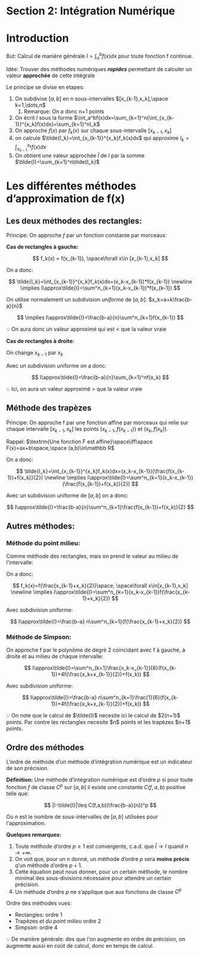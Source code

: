 # Section 2: Intégration Numérique

# Introduction

But: Calcul de manière générale $I=\int_a^b f(x)dx$ pour toute fonction f continue.

Idée: Trouver des méthodes numériques *****rapides***** permettant de calculer un valeur **********approchée********** de cette intégrale

Le principe se divise en etapes:

1. On subdivise $[a,b]$ en n sous-intervalles $[x_{k-1},x_k],\space k=1,\dots,n$
    1. Remarque: On a donc n+1 points
2. On écrit $I$ sous la forme $\int_a^bf(x)dx=\sum_{k=1}^n(\int_{x_{k-1}}^{x_k}f(x)dx)=\sum_{k=1}^nI_k$
3. On approche $f(x)$ par $f_k(x)$ sur chaque sous-intervalle $[x_{k-1},x_k]$
4. on calcule $\tilde{I_k}=\int_{x_{k-1}}^{x_k}f_k(x)dx$ qui approxime $I_k = \int_{x_{k-1}}^{x_k}f(x)dx$
5. On obtient une valeur approchée $\tilde{I}$ de $I$ par la somme $\tilde{I}=\sum_{k=1}^n\tilde{I_k}$

# Les différentes méthodes d’approximation de f(x)

## Les deux méthodes des rectangles:

Principe: On approche $f$ par un fonction constante par morceaux:

**Cas de rectangles à gauche:**

$$
f_k(x) = f(x_{k-1}), \space\forall x\in [x_{k-1},x_k]
$$

On a donc:

$$
\tilde{I_k}=\int_{x_{k-1}}^{x_k}f_k(x)dx=(x_k-x_{k-1})*f(x_{k-1})
\newline
\implies I\approx\tilde{I}=\sum^n_{k=1}(x_k-x_{k-1})*f(x_{k-1})
$$

On utilise normalement un subdivision *uniforme* de $[a,b]$:  $x_k=a+k\frac{b-a}{n}$

$$
\implies I\approx\tilde{I}=\frac{b-a}{n}\sum^n_{k=1}f(x_{k-1})
$$

<aside>
💡 On aura donc un valeur approximé qui est < que la valeur vraie

</aside>

**Cas de rectangles à droite:**

On change $x_{k-1}$ par $x_k$

Avec un subdivision uniforme on a donc:

$$
I\approx\tilde{I}=\frac{b-a}{n}\sum_{k=1}^nf(x_k)
$$

<aside>
💡 Ici, on aura un valeur approximé > que la valeur vraie

</aside>

## Méthode des trapèzes

Principe: On approche f par une fonction affine par morceaux qui relie sur chaque intervalle $[x_{k-1},x_k]$ les points $(x_{k-1},f(x_{k-1}))$ et $(x_k,f(x_k))$. 

Rappel: $\textrm{Une fonction F est affine}\space\iff\space F(x)=ax+b\space,\space (a,b)\in\mathbb R$


On a donc:

$$
\tilde{I_k}=\int_{x_{k-1}}^{x_k}f_k(x)dx=(x_k-x_{k-1})(\frac{f(x_{k-1})+f(x_k)}{2})
\newline
\implies I\approx\tilde{I}=\sum^n_{k=1}(x_k-x_{k-1})(\frac{f(x_{k-1})+f(x_k)}{2})
$$

Avec un subdivision uniforme de $[a,b]$ on a donc:

$$
I\approx\tilde{I}=\frac{b-a}{n}\sum^n_{k=1}\frac{f(x_{k-1})+f(x_k)}{2}
$$

## Autres méthodes:

### Méthode du point milieu:

Comme méthode des rectangles, mais on prend le valeur au milieu de l'intervalle: 


On a donc:

$$
f_k(x)=f(\frac{x_{k-1}+x_k}{2})\space, \space\forall x\in[x_{k-1},x_k]
\newline
\implies I\approx\tilde{I}=\sum^n_{k=1}(x_k-x_{k-1})f(\frac{x_{k-1}+x_k}{2})
$$

Avec subdivision uniforme:

$$
I\approx\tilde{I}=\frac{b-a} n\sum^n_{k=1}(f(\frac{x_{k-1}+x_k}{2})
$$

### ********************Méthode de Simpson:********************

On approche f par le polynôme de degré 2 coïncidant avec f à gauche, à droite et au milieu de chaque intervalle:

$$
I\approx\tilde{I}=\sum^n_{k=1}\frac{x_k-x_{k-1}}{6}(f(x_{k-1})+4f(\frac{x_k+x_{k-1}}{2})+f(x_k))
$$

Avec subdivision uniforme:

$$
I\approx\tilde{I}=\frac{b-a} n\sum^n_{k=1}\frac{1}{6}(f(x_{k-1})+4f(\frac{x_k+x_{k-1}}{2})+f(x_k))
$$

<aside>
💡 On note que le calcul de $\tilde{I}$ necesite ici le calcul de $2(n+1)$ points. Par contre les rectangles necesite $n$ points et les trapèzes $n+1$ points.

</aside>

## Ordre des méthodes

L’ordre de méthode d’un méthode d’intégration numérique est un indicateur de son précision.

**Définition:** Une méthode d’intégration numérique est d’ordre $p$ si pour toute fonction $f$ de classe $C^p$ sur $[a,b]$ il existe une constante $C(f,a,b)$ positive telle que:

$$
|I-\tilde{I}|\leq C(f,a,b)(\frac{b-a}{n})^p
$$

Ou $n$ est le nombre de sous-intervalles de $[a,b]$ utilisées pour l'approximation.

**Quelques remarques:**

1. Toute méthode d’ordre $p\geq1$  est convergente, c.a.d. que $\tilde{I}\rightarrow I$ quand $n\rightarrow +\infty$.
2. On voit que, pour un $n$ donné, un méthode d’ordre $p$ sera **moins précis** q’un méthode d’ordre $p+1$.
3. Cette équation peut nous donner, pour un certain méthode, le nombre minimal des sous-divisions nécessaire pour attendre un certain précision.
4. Un méthode d’ordre $p$ ne s’applique que aux fonctions de classe $C^p$

 

Ordre des méthodes vues:

- Rectangles: ordre 1
- Trapèzes *et du point milieu* ordre 2
- Simpson: ordre 4

<aside>
💡 De manière générale: des que l'on augmente en ordre de précision, on augmente aussi en coût de calcul, donc en temps de calcul.

</aside>
